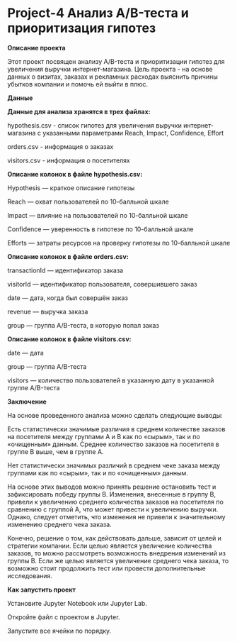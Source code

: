 # Project-4 Анализ A/B-теста и приоритизация гипотез

**Описание проекта**

Этот проект посвящен анализу A/B-теста и приоритизации гипотез для увеличения выручки интернет-магазина. Цель проекта - на основе данных о визитах, заказах и рекламных расходах выяснить причины убытков компании и помочь ей выйти в плюс.

**Данные**

**Данные для анализа хранятся в трех файлах:**

hypothesis.csv - список гипотез для увеличения выручки интернет-магазина с указанными параметрами Reach, Impact, Confidence, Effort

orders.csv - информация о заказах

visitors.csv - информация о посетителях

**Описание колонок в файле hypothesis.csv:**

Hypothesis — краткое описание гипотезы

Reach — охват пользователей по 10-балльной шкале

Impact — влияние на пользователей по 10-балльной шкале

Confidence — уверенность в гипотезе по 10-балльной шкале

Efforts — затраты ресурсов на проверку гипотезы по 10-балльной шкале

**Описание колонок в файле orders.csv:**

transactionId — идентификатор заказа

visitorId — идентификатор пользователя, совершившего заказ

date — дата, когда был совершён заказ

revenue — выручка заказа

group — группа A/B-теста, в которую попал заказ

**Описание колонок в файле visitors.csv:**

date — дата

group — группа A/B-теста

visitors — количество пользователей в указанную дату в указанной группе A/B-теста

**Заключение**

На основе проведенного анализа можно сделать следующие выводы:

Есть статистически значимые различия в среднем количестве заказов на посетителя между группами A и B как по «сырым», так и по «очищенным» данным. Среднее количество заказов на посетителя в группе B выше, чем в группе A.

Нет статистически значимых различий в среднем чеке заказа между группами как по «сырым», так и по «очищенным» данным.

На основе этих выводов можно принять решение остановить тест и зафиксировать победу группы B. Изменения, внесенные в группу B, привели к увеличению среднего количества заказов на посетителя по сравнению с группой A, что может привести к увеличению выручки. Однако, следует отметить, что изменения не привели к значительному изменению среднего чека заказа.

Конечно, решение о том, как действовать дальше, зависит от целей и стратегии компании. Если целью является увеличение количества заказов, то можно рассмотреть возможность внедрения изменений из группы B. Если же целью является увеличение среднего чека заказа, то возможно стоит продолжить тест или провести дополнительные исследования.


**Как запустить проект**

Установите Jupyter Notebook или Jupyter Lab.

Откройте файл с проектом в Jupyter.

Запустите все ячейки по порядку.
